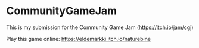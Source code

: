 # CommunityGameJam
This is my submission for the Community Game Jam (https://itch.io/jam/cgj)

Play this game online: https://eldemarkki.itch.io/naturebine
